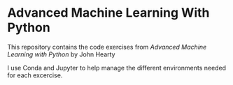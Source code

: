 # Advanced Machine Learning With Python

This repository contains the code exercises from *Advanced Machine Learning with Python* by John Hearty

I use Conda and Jupyter to help manage the different environments needed for each excercise.
